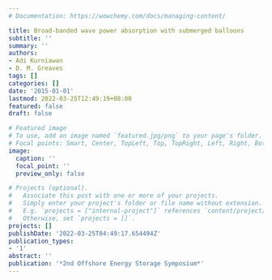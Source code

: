 ```yaml
---
# Documentation: https://wowchemy.com/docs/managing-content/

title: Broad-banded wave power absorption with submerged balloons
subtitle: ''
summary: ''
authors:
- Adi Kurniawan
- D. M. Greaves
tags: []
categories: []
date: '2015-01-01'
lastmod: 2022-03-25T12:49:19+08:00
featured: false
draft: false

# Featured image
# To use, add an image named `featured.jpg/png` to your page's folder.
# Focal points: Smart, Center, TopLeft, Top, TopRight, Left, Right, BottomLeft, Bottom, BottomRight.
image:
  caption: ''
  focal_point: ''
  preview_only: false

# Projects (optional).
#   Associate this post with one or more of your projects.
#   Simply enter your project's folder or file name without extension.
#   E.g. `projects = ["internal-project"]` references `content/project/deep-learning/index.md`.
#   Otherwise, set `projects = []`.
projects: []
publishDate: '2022-03-25T04:49:17.654494Z'
publication_types:
- '1'
abstract: ''
publication: '*2nd Offshore Energy Storage Symposium*'
---
```

